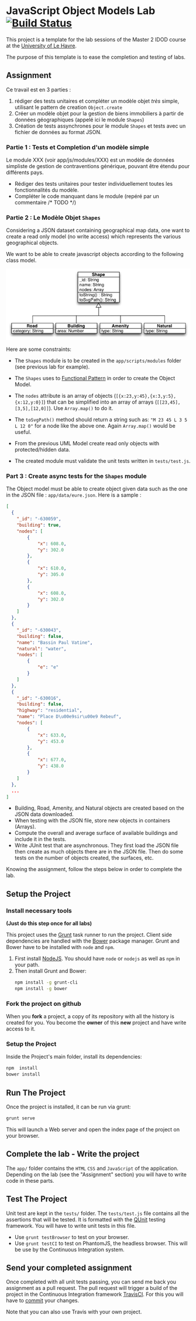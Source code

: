 # JavaScript Object Models Lab [![Build Status](https://travis-ci.org/ULH-WebDevelopment/JSObjectModelsLab.svg?branch=master)](https://travis-ci.org/ULH-WebDevelopment/JSObjectModelsLab)

This project is a template for the lab sessions of the Master 2 IDOD course at the [University of Le Havre](https://www.univ-lehavre.fr).

The purpose of this template is to ease the completion and testing of labs.

## Assignment


Ce travail est en 3 parties :
  1. rédiger des tests unitaires et compléter un modèle objet _très_ simple, utilisant le pattern de creation `Object.create`
  2. Créer un modèle objet pour la gestion de biens immobiliers à partir de données géographiques (appelé ici le module `Shapes`)
  3. Création de tests assynchrones pour le module `Shapes` et tests avec un fichier de données au format JSON.

### Partie 1 : Tests et Completion d'un modèle simple

Le module XXX (voir  app/js/modules/XXX)  est un modèle de données simpliste de gestion de contraventions générique, pouvant être étendu pour différents pays.

- Rédiger des tests unitaires pour tester individuellement toutes les fonctionnalités du modèle.
- Compléter le code manquant dans le module (repéré par un commentaire /* TODO */)


### Partie 2 : Le Modèle Objet `Shapes`

Considering a JSON dataset containing geographical map data, one want to create a read only model (no write access) which represents the various geographical objects.

We want to be able to create javascript objects according to the following class model.

![`Shapes` UML Class Diagram](app/images/uml.png)



Here are some constraints:

- The `Shapes` module is to be created in the `app/scripts/modules` folder (see previous lab for example).
- The `Shapes` uses to [Functional Pattern](https://github.com/ULH-WebDevelopment/lectures/blob/master/js-basics-2.md#inheritance-with-the-functional-pattern) in order to create the Object Model. 
- The `nodes` attribute is an array of objects (`[{x:23,y:45},{x:3,y:5},{x:12,y:0}]`) that can be simplified into an array of arrays (`[[23,45],[3,5],[12,0]]`). Use `Array.map()` to do it.
- The  `toSvgPath()` method should return a string such as:
          `"M 23 45 L 3 5 L 12 0"` for a node like the above one. Again `Array.map()` would be useful.

- From the previous UML Model create read only objects with protected/hidden data.
- The created module must validate the unit tests written in `tests/test.js`.

### Part 3 : Create async tests for the `Shapes` module


The Object model must be able to create object given data such as the one in the JSON file : `app/data/eure.json`. Here is a sample :
```json
[
  {
    "_id": "-630059",
    "building": true,
    "nodes": [
        {
            "x": 608.0,
            "y": 302.0
        },
        {
            "x": 610.0,
            "y": 305.0
        },
        {
            "x": 608.0,
            "y": 302.0
        }
    ]
  },
  {
    "_id": "-630043",
    "building": false,
    "name": "Bassin Paul Vatine",
    "natural": "water",
    "nodes": [
        {
            "e": "e"
        }
    ]
  },
  {
    "_id": "-630016",
    "building": false,
    "highway": "residential",
    "name": "Place D\u00e9sir\u00e9 Rebeuf",
    "nodes": [
        {
            "x": 633.0,
            "y": 453.0
        },
        {
            "x": 677.0,
            "y": 438.0
        }
    ]
  },
  ...
]
```


- Building, Road, Amenity, and Natural objects are created based on the JSON data downloaded.
- When testing with the JSON file, store new objects in containers (Arrays).
- Compute the overall and average surface of available buildings and include it in the tests.
- Write JUnit test that are asynchronous. They first load the JSON file then create as much objects there are in the JSON file. Then do some tests on the number of objects created, the surfaces, etc.


Knowing the assignment, follow the steps below in order to complete the lab.

## Setup the Project


### Install necessary tools

**(Just do this step once for all labs)**

This project uses the [Grunt](http://gruntjs.com/) task runner to run the project. Client side dependencies are handled with the  [Bower](http://bower.io/)  package manager. Grunt and Bower have to be installed with `node` and `npm`.

1.  First install <a href="https://nodejs.org/en/download/">NodeJS</a>. You should have `node` or `nodejs` as well as `npm` in your path.  
2.  Then install Grunt and Bower:</p>
    ```sh
    npm install -g grunt-cli
    npm install -g bower
    ```

### Fork the project on github

When you **fork** a project, a copy of its repository with all the history is created for you. You become the **owner** of this **new** project and have write access to it.


### Setup the Project

Inside the Project's main folder, install its dependencies:
```sh
npm  install
bower install
```

## Run The Project

Once the project is installed, it can be run via grunt:

```sh
grunt serve
```

This will launch a Web server and open the index page of the project on your browser.


## Complete the lab - Write the project

The `app/` folder contains the `HTML` `CSS` and `JavaScript` of the application. Depending on the lab (see the "Assignment" section) you will have to write code in these parts.

## Test The Project

Unit test are kept in the `tests/` folder. The `tests/test.js` file contains all the assertions that will be tested. It is formatted with the [QUnit](https://qunitjs.com/)  testing framework. You will have to write unit tests in this file.

- Use `grunt testBrowser` to test on your browser.
- Use `grunt testCI` to test on PhantomJS, the headless browser. This will be use by the Continuous Integration system.

## Send your completed assignment

Once completed with all unit tests passing, you can send me back you assignment as a pull request. The pull request will trigger a build of the project in the Continuous Integration framework [TravisCI](https://travis-ci.org/). For this you will have to [commit](https://git-scm.com/book/en/v2/Getting-Started-About-Version-Control) your changes.

Note that you can also use Travis with your own project.
